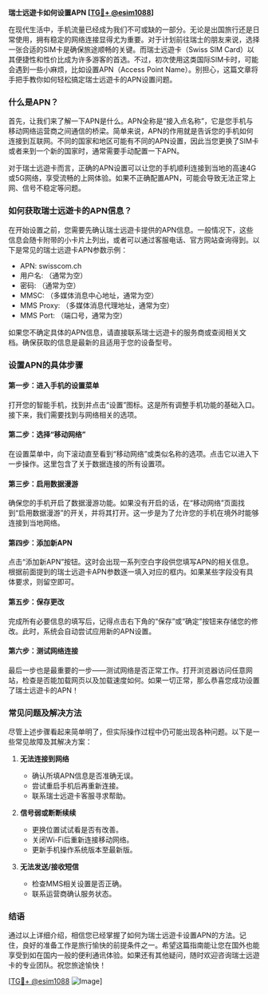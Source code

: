 **瑞士远遊卡如何设置APN [[TG💪+ @esim1088](https://t.me/s/esim1088)]**

在现代生活中，手机流量已经成为我们不可或缺的一部分。无论是出国旅行还是日常使用，拥有稳定的网络连接显得尤为重要。对于计划前往瑞士的朋友来说，选择一张合适的SIM卡是确保旅途顺畅的关键。而瑞士远遊卡（Swiss SIM Card）以其便捷性和性价比成为许多游客的首选。不过，初次使用这类国际SIM卡时，可能会遇到一些小麻烦，比如设置APN（Access Point Name）。别担心，这篇文章将手把手教你如何轻松搞定瑞士远遊卡的APN设置问题。

### 什么是APN？

首先，让我们来了解一下APN是什么。APN全称是“接入点名称”，它是您手机与移动网络运营商之间通信的桥梁。简单来说，APN的作用就是告诉您的手机如何连接到互联网。不同的国家和地区可能有不同的APN设置，因此当您更换了SIM卡或者来到一个新的国家时，通常需要手动配置一下APN。

对于瑞士远遊卡而言，正确的APN设置可以让您的手机顺利连接到当地的高速4G或5G网络，享受流畅的上网体验。如果不正确配置APN，可能会导致无法正常上网、信号不稳定等问题。

### 如何获取瑞士远遊卡的APN信息？

在开始设置之前，您需要先确认瑞士远遊卡提供的APN信息。一般情况下，这些信息会随卡附带的小卡片上列出，或者可以通过客服电话、官方网站查询得到。以下是常见的瑞士远遊卡APN参数示例：

- APN: swisscom.ch  
- 用户名: （通常为空）  
- 密码: （通常为空）  
- MMSC: （多媒体消息中心地址，通常为空）  
- MMS Proxy: （多媒体消息代理地址，通常为空）  
- MMS Port: （端口号，通常为空）

如果您不确定具体的APN信息，请直接联系瑞士远遊卡的服务商或查阅相关文档。确保获取的信息是最新的且适用于您的设备型号。

### 设置APN的具体步骤

#### 第一步：进入手机的设置菜单

打开您的智能手机，找到并点击“设置”图标。这是所有调整手机功能的基础入口。接下来，我们需要找到与网络相关的选项。

#### 第二步：选择“移动网络”

在设置菜单中，向下滚动直至看到“移动网络”或类似名称的选项。点击它以进入下一步操作。这里包含了关于数据连接的所有设置项。

#### 第三步：启用数据漫游

确保您的手机开启了数据漫游功能。如果没有开启的话，在“移动网络”页面找到“启用数据漫游”的开关，并将其打开。这一步是为了允许您的手机在境外时能够连接到当地网络。

#### 第四步：添加新APN

点击“添加新APN”按钮。这时会出现一系列空白字段供您填写APN的相关信息。根据前面提到的瑞士远遊卡APN参数逐一填入对应的框内。如果某些字段没有具体要求，则留空即可。

#### 第五步：保存更改

完成所有必要信息的填写后，记得点击右下角的“保存”或“确定”按钮来存储您的修改。此时，系统会自动尝试应用新的APN设置。

#### 第六步：测试网络连接

最后一步也是最重要的一步——测试网络是否正常工作。打开浏览器访问任意网站，检查是否能加载网页以及加载速度如何。如果一切正常，那么恭喜您成功设置了瑞士远遊卡的APN！

### 常见问题及解决方法

尽管上述步骤看起来简单明了，但实际操作过程中仍可能出现各种问题。以下是一些常见故障及其解决方案：

1. **无法连接到网络**
   - 确认所填APN信息是否准确无误。
   - 尝试重启手机后再重新连接。
   - 联系瑞士远遊卡客服寻求帮助。

2. **信号弱或断断续续**
   - 更换位置试试看是否有改善。
   - 关闭Wi-Fi后重新连接移动网络。
   - 更新手机操作系统版本至最新版。

3. **无法发送/接收短信**
   - 检查MMS相关设置是否正确。
   - 联系运营商确认服务状态。

### 结语

通过以上详细介绍，相信您已经掌握了如何为瑞士远遊卡设置APN的方法。记住，良好的准备工作是旅行愉快的前提条件之一。希望这篇指南能让您在国外也能享受到如在国内一般的便利通讯体验。如果还有其他疑问，随时欢迎咨询瑞士远遊卡的专业团队。祝您旅途愉快！

[[TG💪+ @esim1088](https://t.me/s/esim1088) ![Image](https://i.postimg.cc/4NQfJmqS/Snipaste-2025-05-13-00-14-12.png)]